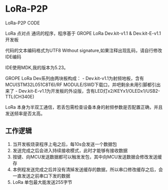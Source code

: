 # LoRa-P2P
LoRa-P2P CODE

LoRa 点对点 通讯的程序，程序基于 GROPE LoRa Dev.kit-v1.1 & Dev.kit-E-v1.1 开发板 

代码的文本编码格式为UTF8 Without signature,如果注释出现乱码，请自行修改IDE编码

IDE使用MDK,我的版本为5.23。

GROPE LoRa Dev系列由两块板构成：
	- Dev.kit-v1.1为射频地板，含有MCU(STM32L051C8T6)/RF MODULE/SWD下载口，并吧剩余未用引脚都引出来了
	- Dev.kit-E-v1.1为开发板的外设版，含有LED灯x2/KEYx1/OLEDx1/USB2-TTL(CH340E)

LoRa 本身为半双工通信，若丢包需检查设备本身的射频参数是否配置正确，并且发送频率是否太高。

## 工作逻辑 ##

1. 当开发板烧录程序上电之后，每10s会发送一个数据包
2. 发送完成之后会进入持续接收模式，此时才能够有接收数据
3. 按键、向MCU发送数据都可以触发发包，其中向MCU发送数据会修改发送缓存
4. 本例程发送完成之后并没有清掉发送缓存的数据，所以串口修改缓存之后，会一直发送之前串口下发的数据
5. LoRa 单包最大能发送255字节




